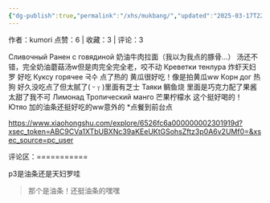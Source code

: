 ```yaml
---
{"dg-publish":true,"permalink":"/xhs/mukbang/","updated":"2025-03-17T22:00:05.513+08:00"}
---
```


作者：kumori
点赞：6   |   收藏：3   |   评论：3

Сливочный Ранен с говядиной 奶油牛肉拉面（我以为我点的豚骨…） 汤还不错，完全奶油蘑菇汤w但是肉完全完全老，咬不动
Креветки тенлура 炸虾天妇罗 好吃
Куксу горячее 국수 点了热的 黄瓜很好吃！像是拍黄瓜ww
Корн дог 热狗 好久没吃点了但太腻了( ᵕ ᵕ̩̩ )里面有芝士
Таяки 鲷鱼烧 里面是巧克力配了果酱 太甜了我不可
Лимонад Тропический манго 芒果柠檬水 这个挺好喝的！
Ютяо 加的油条还挺好吃的ww意外的
*点餐到前台点

https://www.xiaohongshu.com/explore/6526fc6a000000002301919d?xsec_token=ABC9CVa1XTbUBXNc39aKEeUKtGSohsZftz3p0A6v2UMf0=&xsec_source=pc_user

评论区：===========

p3是油条还是天妇罗哇

> 那个是油条！还挺油条的嘿嘿